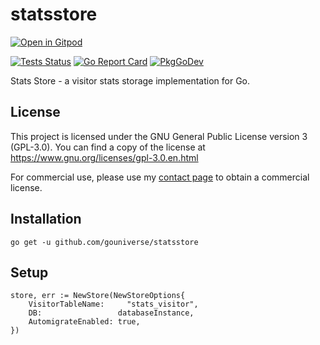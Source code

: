 # statsstore

<a href="https://gitpod.io/#https://github.com/gouniverse/statsstore" style="float:right:"><img src="https://gitpod.io/button/open-in-gitpod.svg" alt="Open in Gitpod" loading="lazy"></a>

[![Tests Status](https://github.com/gouniverse/statsstore/actions/workflows/tests.yml/badge.svg?branch=main)](https://github.com/gouniverse/statsstore/actions/workflows/tests.yml)
[![Go Report Card](https://goreportcard.com/badge/github.com/gouniverse/statsstore)](https://goreportcard.com/report/github.com/gouniverse/statsstore)
[![PkgGoDev](https://pkg.go.dev/badge/github.com/gouniverse/statsstore)](https://pkg.go.dev/github.com/gouniverse/statsstore)

Stats Store - a visitor stats storage implementation for Go.

## License

This project is licensed under the GNU General Public License version 3 (GPL-3.0). You can find a copy of the license at https://www.gnu.org/licenses/gpl-3.0.en.html

For commercial use, please use my [contact page](https://lesichkov.co.uk/contact) to obtain a commercial license.

## Installation
```
go get -u github.com/gouniverse/statsstore
```

## Setup

```golang
store, err := NewStore(NewStoreOptions{
	VisitorTableName:     "stats_visitor",
	DB:                 databaseInstance,
	AutomigrateEnabled: true,
})

```
